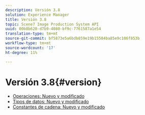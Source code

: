 ```yaml
---
description: Versión 3.8
solution: Experience Manager
title: Versión 3.8
topic: Scene7 Image Production System API
uuid: 00b8b620-d7b9-4080-bf9c-7761587a1e54
translation-type: tm+mt
source-git-commit: bf5873e5a6bdb859e19b15584ba85e9c106f853b
workflow-type: tm+mt
source-wordcount: '17'
ht-degree: 11%

---
```



# Versión 3.8{#version}

* [Operaciones: Nuevo y modificado](r-3-8-operations.md)
* [Tipos de datos: Nuevo y modificado](r-3-8-types.md)
* [Constantes de cadena: Nuevo y modificado](r-3-8-string-constants.md)
